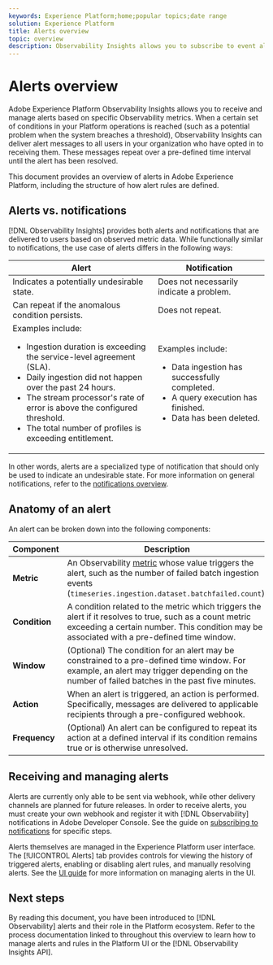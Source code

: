 ```yaml
---
keywords: Experience Platform;home;popular topics;date range
solution: Experience Platform
title: Alerts overview
topic: overview
description: Observability Insights allows you to subscribe to event alerts regarding Adobe Experience Platform activities.
---
```


# Alerts overview

Adobe Experience Platform Observability Insights allows you to receive and manage alerts based on specific Observability metrics. When a certain set of conditions in your Platform operations is reached (such as a potential problem when the system breaches a threshold), Observability Insights can deliver alert messages to all users in your organization who have opted in to receiving them. These messages repeat over a pre-defined time interval until the alert has been resolved.

This document provides an overview of alerts in Adobe Experience Platform, including the structure of how alert rules are defined.

## Alerts vs. notifications

[!DNL Observability Insights] provides both alerts and notifications that are delivered to users based on observed metric data. While functionally similar to notifications, the use case of alerts differs in the following ways:

| Alert | Notification |
| --- | --- |
| Indicates a potentially undesirable state. | Does not necessarily indicate a problem. | 
| Can repeat if the anomalous condition persists. | Does not repeat. |
| Examples include:<ul><li>Ingestion duration is exceeding the service-level agreement (SLA).</li><li>Daily ingestion did not happen over the past 24 hours.</li><li>The stream processor's rate of error is above the configured threshold.</li><li>The total number of profiles is exceeding entitlement.</li></ul> | Examples include:<ul><li>Data ingestion has successfully completed.</li><li>A query execution has finished.</li><li>Data has been deleted.</li></ul> |


In other words, alerts are a specialized type of notification that should only be used to indicate an undesirable state. For more information on general notifications, refer to the [notifications overview](../notifications/overview).

## Anatomy of an alert

An alert can be broken down into the following components:

| Component | Description |
| --- | --- |
| **Metric** | An Observability [metric](../api/metrics.md#available-metrics) whose value triggers the alert, such as the number of failed batch ingestion events (`timeseries.ingestion.dataset.batchfailed.count`). |
| **Condition** | A condition related to the metric which triggers the alert if it resolves to true, such as a count metric exceeding a certain number. This condition may be associated with a pre-defined time window. |
| **Window** | (Optional) The condition for an alert may be constrained to a pre-defined time window. For example, an alert may trigger depending on the number of failed batches in the past five minutes. |
| **Action** | When an alert is triggered, an action is performed. Specifically, messages are delivered to applicable recipients through a pre-configured webhook. |
| **Frequency** | (Optional) An alert can be configured to repeat its action at a defined interval if its condition remains true or is otherwise unresolved. |

## Receiving and managing alerts

Alerts are currently only able to be sent via webhook, while other delivery channels are planned for future releases. In order to receive alerts, you must create your own webhook and register it with [!DNL Observability] notifications in Adobe Developer Console. See the guide on [subscribing to notifications](../notifications/subscribe.md) for specific steps.

Alerts themselves are managed in the Experience Platform user interface. The [!UICONTROL Alerts] tab provides controls for viewing the history of triggered alerts, enabling or disabling alert rules, and manually resolving alerts. See the [UI guide](./ui-guide.md) for more information on managing alerts in the UI.

## Next steps

By reading this document, you have been introduced to [!DNL Observability] alerts and their role in the Platform ecosystem. Refer to the process documentation linked to throughout this overview to learn how to manage alerts and rules in the Platform UI or the [!DNL Observability Insights API].
